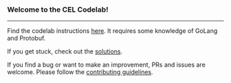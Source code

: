 ### Welcome to the CEL Codelab!
---

Find the codelab instructions [here](https://codelabs.developers.google.com/codelabs/cel-go/#0). It requires some knowledge of GoLang and Protobuf.

If you get stuck, check out the [solutions](https://github.com/authzed/cel-go/blob/master/codelab/solution/codelab.go).

If you find a bug or want to make an improvement, PRs and issues are welcome. Please follow the [contributing guidelines](https://github.com/authzed/cel-go/blob/master/CONTRIBUTING.md).
